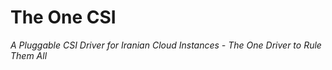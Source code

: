 # The One CSI

_A Pluggable CSI Driver for Iranian Cloud Instances - The One Driver to Rule Them All_
